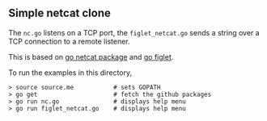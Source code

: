 ## Simple netcat clone

The `nc.go` listens on a TCP port, the `figlet_netcat.go` sends a string over a TCP
connection to a remote listener.

This is based on [go netcat package](https://github.com/codeskyblue/netcat) and [go figlet](https://github.com/getwe/figlet4go).

To run the examples in this directory,
```
> source source.me           # sets GOPATH
> go get                     # fetch the github packages
> go run nc.go               # displays help menu
> go run figlet_netcat.go    # displays help menu
```
